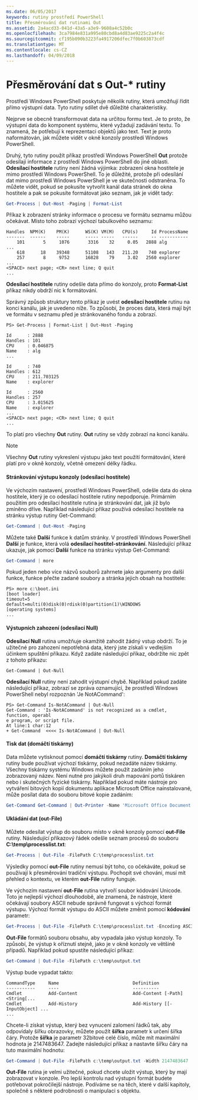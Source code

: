 ```yaml
---
ms.date: 06/05/2017
keywords: rutiny prostředí PowerShell
title: Přesměrování dat rutinami Out
ms.assetid: 2a4acd33-041d-43a5-a3e9-9608a4c52b0c
ms.openlocfilehash: 3ca7984e831a995e80cbd8a4d83ae9225c2a4f4c
ms.sourcegitcommit: cf195b090b3223fa4917206dfec7f0b603873cdf
ms.translationtype: MT
ms.contentlocale: cs-CZ
ms.lasthandoff: 04/09/2018
---
```

# <a name="redirecting-data-with-out--cmdlets"></a>Přesměrování dat s Out-* rutiny

Prostředí Windows PowerShell poskytuje několik rutiny, která umožňují řídit přímo výstupní data. Tyto rutiny sdílet dvě důležité charakteristiky.

Nejprve se obecně transformovat data na určitou formu text. Je to proto, že výstupní data do komponent systému, které vyžadují zadávání textu. To znamená, že potřebují k reprezentaci objektů jako text. Text je proto naformátován, jak můžete vidět v okně konzoly prostředí Windows PowerShell.

Druhý, tyto rutiny použít příkaz prostředí Windows PowerShell **Out** protože odesílají informace z prostředí Windows PowerShell do jiné oblasti. **Odesílací hostitele** rutiny není žádná výjimka: zobrazení okna hostitele je mimo prostředí Windows PowerShell. To je důležité, protože při odesílání dat mimo prostředí Windows PowerShell je ve skutečnosti odstraněna. To můžete vidět, pokud se pokusíte vytvořit kanál data stránek do okna hostitele a pak se pokusíte formátovat jako seznam, jak je vidět tady:

```powershell
Get-Process | Out-Host -Paging | Format-List
```

Příkaz k zobrazení stránky informace o procesu ve formátu seznamu můžou očekávat. Místo toho zobrazí výchozí tabulkového seznamu:

```output
Handles  NPM(K)    PM(K)      WS(K) VM(M)   CPU(s)     Id ProcessName
-------  ------    -----      ----- -----   ------     -- -----------
    101       5     1076       3316    32     0.05   2888 alg
...
    618      18    39348      51108   143   211.20    740 explorer
    257       8     9752      16828    79     3.02   2560 explorer
...
<SPACE> next page; <CR> next line; Q quit
...
```

**Odesílací hostitele** rutiny odešle data přímo do konzoly, proto **Format-List** příkaz nikdy obdrží nic k formátování.

Správný způsob struktury tento příkaz je uvést **odesílací hostitele** rutinu na konci kanálu, jak je uvedeno níže. To způsobí, že proces data, která mají být ve formátu v seznamu před je stránkovaného fondu a zobrazí.

```
PS> Get-Process | Format-List | Out-Host -Paging

Id      : 2888
Handles : 101
CPU     : 0.046875
Name    : alg
...

Id      : 740
Handles : 612
CPU     : 211.703125
Name    : explorer

Id      : 2560
Handles : 257
CPU     : 3.015625
Name    : explorer
...
<SPACE> next page; <CR> next line; Q quit
...
```

To platí pro všechny **Out** rutiny. **Out** rutiny se vždy zobrazí na konci kanálu.

> [!NOTE]
> Všechny **Out** rutiny vykreslení výstupu jako text použití formátování, které platí pro v okně konzoly, včetně omezení délky řádku.

#### <a name="paging-console-output-out-host"></a>Stránkování výstupu konzoly (odesílací hostitele)

Ve výchozím nastavení, prostředí Windows PowerShell, odešle data do okna hostitele, který je co odesílací hostitele rutiny nepodporuje. Primárním použitím pro odesílací hostitele rutina je stránkování dat, jak již bylo zmíněno dříve. Například následující příkaz používá odesílací hostitele na stránku výstup rutiny Get-Command:

```powershell
Get-Command | Out-Host -Paging
```

Můžete také **Další** funkce k datům stránky. V prostředí Windows PowerShell **Další** je funkce, která volá **odesílací hostitel-stránkování**. Následující příkaz ukazuje, jak pomocí **Další** funkce na stránku výstup Get-Command:

```powershell
Get-Command | more
```

Pokud jeden nebo více názvů souborů zahrnete jako argumenty pro další funkce, funkce přečte zadané soubory a stránka jejich obsah na hostitele:

```
PS> more c:\boot.ini
[boot loader]
timeout=5
default=multi(0)disk(0)rdisk(0)partition(1)\WINDOWS
[operating systems]
...
```

#### <a name="discarding-output-out-null"></a>Výstupních zahození (odesílací Null)

**Odesílací Null** rutina umožňuje okamžitě zahodit žádný vstup obdrží. To je užitečné pro zahození nepotřebná data, který jste získali v vedlejším účinkem spuštění příkazu. Když zadáte následující příkaz, obdržíte nic zpět z tohoto příkazu:

```powreshell
Get-Command | Out-Null
```

**Odesílací Null** rutiny není zahodit výstupní chybě. Například pokud zadáte následující příkaz, zobrazí se zpráva oznamující, že prostředí Windows PowerShell nebyl rozpoznán 'Je NotACommand':

```
PS> Get-Command Is-NotACommand | Out-Null
Get-Command : 'Is-NotACommand' is not recognized as a cmdlet, function, operabl
e program, or script file.
At line:1 char:12
+ Get-Command  <<<< Is-NotACommand | Out-Null
```

#### <a name="printing-data-out-printer"></a>Tisk dat (domáčtí tiskárny)

Data můžete vytisknout pomocí **domáčtí tiskárny** rutiny. **Domáčtí tiskárny** rutiny bude používat výchozí tiskárny, pokud nezadáte název tiskárny. Všechny tiskárny systému Windows můžete použít zadáním jeho zobrazovaný název. Není nutné pro jakýkoli druh mapování portů tiskáren nebo i skutečných fyzické tiskárny. Například pokud máte nástroje pro vytváření bitových kopií dokumentu aplikace Microsoft Office nainstalované, může posílat data do souboru bitové kopie zadáním:

```powershell
Get-Command Get-Command | Out-Printer -Name 'Microsoft Office Document Image Writer'
```

#### <a name="saving-data-out-file"></a>Ukládání dat (out-File)

Můžete odesílat výstup do souboru místo v okně konzoly pomocí **out-File** rutiny. Následující příkazový řádek odešle seznam procesů do souboru **C:\\temp\\processlist.txt**:

```powershell
Get-Process | Out-File -FilePath C:\temp\processlist.txt
```

Výsledky pomocí **out-File** rutiny nemusí být toho, co očekáváte, pokud se používají k přesměrování tradiční výstupu. Pochopit své chování, musí mít přehled o kontextu, ve kterém **out-File** rutiny funguje.

Ve výchozím nastavení **out-File** rutina vytvoří soubor kódování Unicode. Toto je nejlepší výchozí dlouhodobě, ale znamená, že nástroje, které očekávají soubory ASCII nebude správně fungovat s výchozí formát výstupu. Výchozí formát výstupu do ASCII můžete změnit pomocí **kódování** parametr:

```powershell
Get-Process | Out-File -FilePath C:\temp\processlist.txt -Encoding ASCII
```

**Out-File** formátů souboru obsahu, aby vypadala jako výstup konzoly. To způsobí, že výstup k oříznutí stejně, jako je v okně konzoly ve většině případů. Například pokud spustíte následující příkaz:

```powershell
Get-Command | Out-File -FilePath c:\temp\output.txt
```

Výstup bude vypadat takto:

```output
CommandType     Name                            Definition
-----------     ----                            ----------
Cmdlet          Add-Content                     Add-Content [-Path] <String[...
Cmdlet          Add-History                     Add-History [[-InputObject] ...
...
```

Chcete-li získat výstup, který bez vynucení zalomení řádků tak, aby odpovídaly šířku obrazovky, můžete použít **šířka** parametr k určení šířka čáry. Protože **šířka** je parametr 32bitové celé číslo, může mít maximální hodnota je 2147483647. Zadejte následující příkaz a nastavte šířku čáry na tuto maximální hodnotu:

```powershell
Get-Command | Out-File -FilePath c:\temp\output.txt -Width 2147483647
```

**Out-File** rutina je velmi užitečné, pokud chcete uložit výstup, který by mají zobrazovat v konzole. Pro lepší kontrolu nad výstupní formát budete potřebovat pokročilejší nástroje. Podíváme se na těch, které v další kapitoly, společně s některé podrobnosti o manipulaci s objektu.